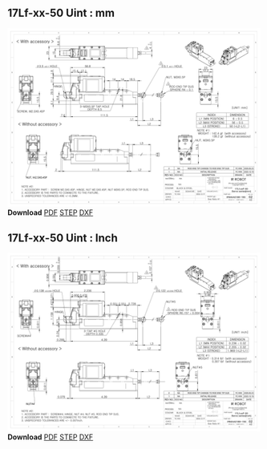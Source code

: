 ## 17Lf-xx-50 Uint : mm
![17Lf-xx-50 Drawing](./data/ENG-17Lf-xxF-50-Sevo-Seriesmm_Rev02_20250523.png)  
**Download** <a class="downloadbtn" href="./data/ENG-17Lf-xxF-50-Sevo-Seriesmm_Rev02_20250523.pdf" download>PDF</a> <a class="downloadbtn" href="./data/17Lf-xxxxx-50-Servo-Series_Rev02_20250523.step" download>STEP</a> <a class="downloadbtn" href="./data/17Lf-xxxxx-50-Servo-Seriesmm_Rev02_20250523.DXF" download>DXF</a>
## 17Lf-xx-50 Uint : Inch
![17Lf-xx-50 Drawing](./data/ENG-17Lf-xxF-50-Sevo-Seriesinch_Rev02_20250523.png)  
**Download** <a class="downloadbtn" href="./data/17Lf-xxxxx-50-Servo-Seriesinch_Rev02_20250523.pdf" download>PDF</a> <a class="downloadbtn" href="./data/17Lf-xxxxx-50-Servo-Series_Rev02_20250523.step" download>STEP</a> <a class="downloadbtn" href="./data/17Lf-xxxxx-50-Servo-Seriesinch_Rev02_20250523.DXF" download>DXF</a>
